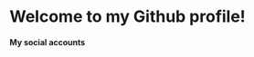 # Welcome to my Github profile!


#### My social accounts

<!--
[![linkedin](https://img.shields.io/badge/LinkedIn-0077B5?style=for-the-badge&logo=linkedin&logoColor=white)](https://www.linkedin.com/in/pisit-wajanasara/)
[![leetcode](https://img.shields.io/badge/-LeetCode-FFA116?style=for-the-badge&logo=LeetCode&logoColor=black)](https://leetcode.com/compisit1234/)

#### My Github stats

![Nekoteoj's GitHub stats](https://github-readme-stats.vercel.app/api?username=nekoteoj&show_icons=true&count_private=true&theme=onedark)

![Nekoteoj's language stats](https://github-readme-stats.vercel.app/api/top-langs/?username=anuraghazra&layout=compact&theme=onedark)
-->

<!--
**Nacnano/nacnano** is a ✨ _special_ ✨ repository because its `README.md` (this file) appears on your GitHub profile.

Here are some ideas to get you started:

- 🔭 I’m currently working on ...
- 🌱 I’m currently learning ...
- 👯 I’m looking to collaborate on ...
- 🤔 I’m looking for help with ...
- 💬 Ask me about ...
- 📫 How to reach me: ...
- 😄 Pronouns: ...
- ⚡ Fun fact: ...
-->
